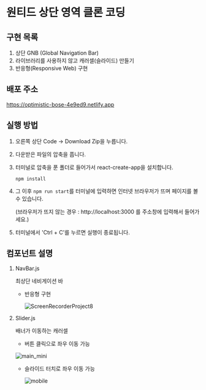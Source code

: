 # 원티드 상단 영역 클론 코딩

## 구현 목록

1. 상단 GNB (Global Navigation Bar)
2. 라이브러리를 사용하지 않고 캐러셀(슬라이드) 만들기
3. 반응형(Responsive Web) 구현

## 배포 주소

https://optimistic-bose-4e9ed9.netlify.app

## 실행 방법

1. 오른쪽 상단 Code → Download Zip을 누릅니다.

2. 다운받은 파일의 압축을 풉니다.

3. 터미널로 압축을 푼 폴더로 들어가서 react-create-app을 설치합니다.

   `npm install`

4. 그 이후 `npm run start`를 터미널에 입력하면 인터넷 브라우저가 뜨며 페이지를 볼 수 있습니다.

   (브라우저가 뜨지 않는 경우 : http://localhost:3000 를 주소창에 입력해서 들어가세요.)

5. 터미널에서 'Ctrl + C'를 누르면 실행이 종료됩니다.

## 컴포넌트 설명

1. NavBar.js

   최상단 네비게이션 바

   - 반응형 구현

     ![ScreenRecorderProject8](https://user-images.githubusercontent.com/90027202/149947780-42c7ad63-ff4b-4e97-9dd8-2224d0771cc3.gif)

2. Slider.js

   배너가 이동하는 캐러셀

   - 버튼 클릭으로 좌우 이동 가능

   ![main_mini](https://user-images.githubusercontent.com/90027202/149716716-e5485055-291e-45b3-a41a-2801d2b6ffa5.gif)

   - 슬라이드 터치로 좌우 이동 가능

     ![mobile](https://user-images.githubusercontent.com/90027202/149771043-54b99a41-0728-409f-ae15-8e159466c2e6.gif)
